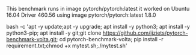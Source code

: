 This benchmark runs in image pytorch/pytorch:latest
it worked on Ubuntu 16.04 Driver 460.56 using image pytorch/pytorch:latest 1.8.0

bash -c 'apt -y update;apt -y upgrade; apt install -y python3; apt install -y python3-pip; apt install -y git;git clone https://github.com/jjziets/pytorch-benchmark-volta.git; cd pytorch-benchmark-volta; pip install -r requirement.txt;chmod +x mytest.sh;./mytest.sh'
